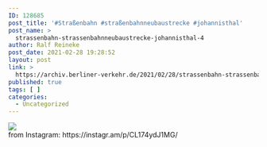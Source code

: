 ```yaml
---
ID: 128685
post_title: '#Straßenbahn #straßenbahnneubaustrecke #johannisthal'
post_name: >
  strassenbahn-strassenbahnneubaustrecke-johannisthal-4
author: Ralf Reineke
post_date: 2021-02-28 19:28:52
layout: post
link: >
  https://archiv.berliner-verkehr.de/2021/02/28/strassenbahn-strassenbahnneubaustrecke-johannisthal-4/
published: true
tags: [ ]
categories:
  - Uncategorized
---
```

<div><img src='https://scontent-atl3-2.cdninstagram.com/v/t51.29350-15/156222686_423432342221246_8295524250684660839_n.jpg?_nc_cat=105&ccb=3&_nc_sid=8ae9d6&_nc_ohc=5DZXPK8-PRUAX89SsKw&_nc_ht=scontent-atl3-2.cdninstagram.com&oh=133f84c4b0328d323a09ad4dcce0626b&oe=60625C51' style='max-width:600px;' /><br/><div>from Instagram: https://instagr.am/p/CL174ydJ1MG/</div></div>